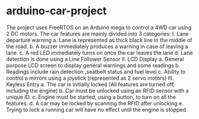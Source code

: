 # arduino-car-project

The project uses FreeRTOS on an Arduino mega to control a 4WD car using 2 DC motors. The car features are mainly divided into 3 categories:
I. Lane departure warning
a. Lane is represented as thick black line in the middle of the road.
b. A buzzer immediately produces a warning in case of leaving a lane.
c. A red LED immediately turns on once the car leaves the lane
d. Lane detection is done using a Line Follower Sensor
II. LCD Display
a. General purpose LCD screen to display general warnings and some readings
b. Readings include rain detection ,seatbelt status and fuel level
c. Ability to control a mirrors using a joystick (represented as 2 servo motors)
III. Keyless Entry
a. The car is initially locked (All features are turned off, including the engine)
b. Car must be unlocked using an RFID sensor with a unique ID.
c. Engine must be started, using a button, to turn on all the features.
d. A car may be locked by scanning the RFID after unlocking
e. Trying to lock a running car will have no effect until the engine is stopped
